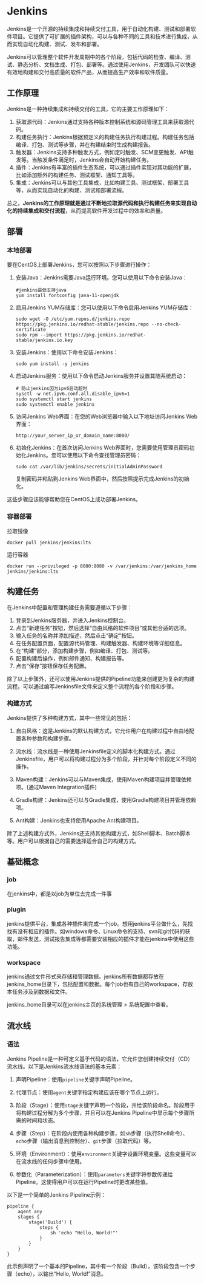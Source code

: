 # Jenkins

Jenkins是一个开源的持续集成和持续交付工具，用于自动化构建、测试和部署软件项目。它提供了可扩展的插件架构，可以与各种不同的工具和技术进行集成，从而实现自动化构建、测试、发布和部署。

Jenkins可以管理整个软件开发周期中的各个阶段，包括代码的检查、编译、测试、静态分析、文档生成、打包、部署等。通过使用Jenkins，开发团队可以快速有效地构建和交付高质量的软件产品，从而提高生产效率和软件质量。

## 工作原理

Jenkins是一种持续集成和持续交付的工具，它的主要工作原理如下：

1. 获取源代码：Jenkins通过支持各种版本控制系统和源码管理工具来获取源代码。
2. 构建任务执行：Jenkins根据预定义的构建任务执行构建过程。构建任务包括编译、打包、测试等步骤，并在构建结束时生成构建报告。
3. 触发器：Jenkins支持多种触发方式，例如定时触发、SCM变更触发、API触发等。当触发条件满足时，Jenkins会自动开始构建任务。
4. 插件：Jenkins有丰富的插件生态系统，可以通过插件实现对其功能的扩展，比如添加额外的构建任务、测试框架、通知工具等。
5. 集成：Jenkins可以与其他工具集成，比如构建工具、测试框架、部署工具等，从而实现自动化的构建、测试和部署流程。

总之，**Jenkins的工作原理就是通过不断地拉取源代码和执行构建任务来实现自动化的持续集成和交付流程**，从而提高软件开发过程中的效率和质量。

## 部署

### 本地部署

要在CentOS上部署Jenkins，您可以按照以下步骤进行操作：

1. 安装Java：Jenkins需要Java运行环境。您可以使用以下命令安装Java：

   ```shell
   #jenkins最低支持java 
   yum install fontconfig java-11-openjdk
   ```

2. 启用Jenkins YUM存储库：您可以使用以下命令启用Jenkins YUM存储库：

   ```shell
   sudo wget -O /etc/yum.repos.d/jenkins.repo https://pkg.jenkins.io/redhat-stable/jenkins.repo --no-check-certificate
   sudo rpm --import https://pkg.jenkins.io/redhat-stable/jenkins.io.key
   ```

3. 安装Jenkins：使用以下命令安装Jenkins：

   ```shell
   sudo yum install -y jenkins
   ```

4. 启动Jenkins服务：使用以下命令启动Jenkins服务并设置其随系统启动：

   ```shell
   # 防止jenkins因为ipv6启动超时
   sysctl -w net.ipv6.conf.all.disable_ipv6=1
   sudo systemctl start jenkins
   sudo systemctl enable jenkins
   ```

5. 访问Jenkins Web界面：在您的Web浏览器中输入以下地址访问Jenkins Web界面：

   ```
   http://your_server_ip_or_domain_name:8080/
   ```

6. 初始化Jenkins：在首次访问Jenkins Web界面时，您需要使用管理员密码初始化Jenkins。您可以使用以下命令查找管理员密码：

   ```shell
   sudo cat /var/lib/jenkins/secrets/initialAdminPassword
   ```

   复制密码并粘贴到Jenkins Web界面中，然后按照提示完成Jenkins的初始化。

这些步骤应该能够帮助您在CentOS上成功部署Jenkins。

### 容器部署

拉取镜像

```shell
docker pull jenkins/jenkins:lts 
```

运行容器

```shell
docker run --privileged -p 8080:8080 -v /var/jenkins:/var/jenkins_home jenkins/jenkins:lts
```

## 构建任务

在Jenkins中配置和管理构建任务需要遵循以下步骤：

1. 登录到Jenkins服务器，并进入Jenkins控制台。
2. 点击“新建任务”按钮，然后选择“自由风格的软件项目”或其他合适的选项。 
3. 输入任务的名称并添加描述，然后点击“确定”按钮。
4. 在任务配置页面，配置源代码管理、构建触发器、构建环境等详细信息。
5. 在“构建”部分，添加构建步骤，例如编译、打包、测试等。
6. 配置构建后操作，例如邮件通知、构建报告等。
7. 点击“保存”按钮保存任务配置。

除了以上步骤外，还可以使用Jenkins提供的Pipeline功能来创建更为复杂的构建流程。可以通过编写Jenkinsfile文件来定义整个流程的各个阶段和步骤。

### 构建方式

Jenkins提供了多种构建方式，其中一些常见的包括：

1. 自由风格：这是Jenkins的默认构建方式，它允许用户在构建过程中自由地配置各种参数和构建步骤。

2. 流水线：流水线是一种使用Jenkinsfile定义的脚本化构建方式。通过Jenkinsfile，用户可以将构建过程分为多个阶段，并针对每个阶段定义不同的操作。

3. Maven构建：Jenkins可以与Maven集成，使用Maven构建项目并管理依赖项。(通过Maven Integration插件)

4. Gradle构建：Jenkins还可以与Gradle集成，使用Gradle构建项目并管理依赖项。

5. Ant构建：Jenkins也支持使用Apache Ant构建项目。

除了上述构建方式外，Jenkins还支持其他构建方式，如Shell脚本、Batch脚本等。用户可以根据自己的需要选择适合自己的构建方式。

## 基础概念

### job

在jenkins中，都是以job为单位去完成一件事

### plugin

jenkins提供平台，集成各种插件来完成一个job。想用jenkins平台做什么，先找找有没有相应的插件。如windows命令、Linux命令的支持、svn和git代码的获取，邮件发送，测试报告集成等都需要安装相应的插件才能在jenkins中使用这些功能。

### workspace

jenkins通过文件形式来存储和管理数据。jenkins所有数据都存放在jenkins_home目录下，包括配置和数据。每个job也有自己的workspace，存放本任务涉及到数据和文件。

jenkins_home目录可以在jenkins主页的系统管理  >  系统配置中查看。

## 流水线

### 语法

Jenkins Pipeline是一种可定义基于代码的语法，它允许您创建持续交付（CD）流水线。以下是Jenkins流水线语法的基本元素：

1. 声明Pipeline：使用`pipeline`关键字声明Pipeline。

2. 代理节点：使用`agent`关键字指定构建应该在哪个节点上运行。

3. 阶段（Stage）：使用`stage`关键字声明一个阶段，并给该阶段命名。阶段用于将构建过程分解为多个步骤，并且可以在Jenkins Pipeline中显示每个步骤所需的时间和状态。

4. 步骤（Step）：在阶段内使用各种构建步骤，如`sh`步骤（执行Shell命令）、`echo`步骤（输出消息到控制台）、`git`步骤（拉取代码）等。

5. 环境（Environment）：使用`environment`关键字设置环境变量。这些变量可以在流水线的任何步骤中使用。

6. 参数化（Parameterization）：使用`parameters`关键字将参数传递给Pipeline。这使得用户可以在运行Pipeline时更改某些值。

以下是一个简单的Jenkins Pipeline示例：

```
pipeline {
    agent any 
    stages {
        stage('Build') {
            steps {
                sh 'echo "Hello, World!"'
            }
        }
    }
}
```

此示例声明了一个基本的Pipeline，其中有一个阶段（Build），该阶段包含一个步骤（echo），以输出“Hello, World!”消息。

